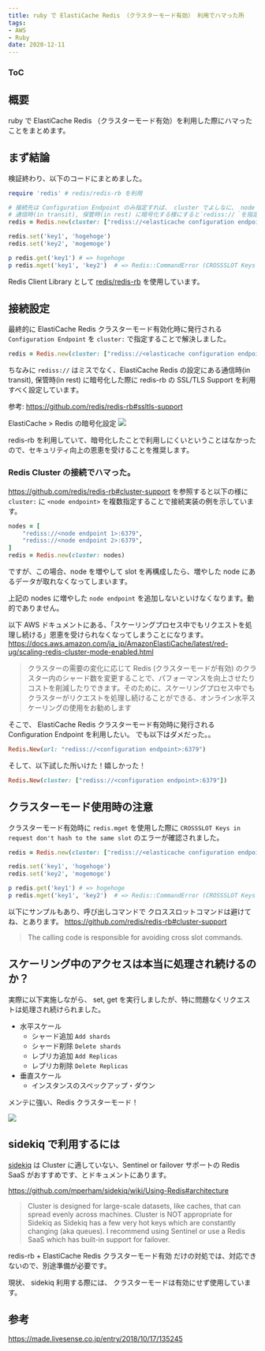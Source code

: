 ```yaml
---
title: ruby で ElastiCache Redis （クラスターモード有効） 利用でハマった所
tags:
- AWS
- Ruby
date: 2020-12-11
---
```


<div class="toc">
<div class="toc-content">
<h3 class="menu-label">ToC</h3>
<!-- toc -->
</div>
</div>

## 概要

ruby で ElastiCache Redis （クラスターモード有効）を利用した際にハマったことをまとめます。

<!-- more -->

## まず結論

検証終わり、以下のコードにまとめました。

```ruby
require 'redis' # redis/redis-rb を利用

# 接続先は Configuration Endpoint のみ指定すれば、 cluster でよしなに、 node にアクセスしてくれた♪
# 通信時(in transit), 保管時(in rest) に暗号化する様にすると`rediss://｀を指定する必要がある。 (s が1つ多い)
redis = Redis.new(cluster: ["rediss://<elasticache configuration endpoint>:6379"])

redis.set('key1', 'hogehoge')
redis.set('key2', 'mogemoge')

p redis.get('key1') # => hogehoge
p redis.mget('key1', 'key2')  # => Redis::CommandError (CROSSSLOT Keys in request don't hash to the same slot)
```

<!-- more -->

Redis Client Library として [redis/redis-rb](https://github.com/redis/redis-rb) を使用しています。

## 接続設定

最終的に ElastiCache Redis クラスターモード有効化時に発行される `Configuration Endpoint` を `cluster:` で指定することで解決しました。

```ruby
redis = Redis.new(cluster: ["rediss://<elasticache configuration endpoint>:6379"])
```

ちなみに `rediss://` はミスでなく、ElastiCache Redis の設定にある通信時(in transit), 保管時(in rest) に暗号化した際に redis-rb の SSL/TLS Support を利用すべく設定しています。

参考: https://github.com/redis/redis-rb#ssltls-support

ElastiCache > Redis の暗号化設定
![](https://i.imgur.com/mESrwk7.png)

redis-rb を利用していて、暗号化したことで利用しにくいということはなかったので、セキュリティ向上の恩恵を受けることを推奨します。


### Redis Cluster の接続でハマった。

https://github.com/redis/redis-rb#cluster-support を参照すると以下の様に `cluster:` に `<node endpoint>` を複数指定することで接続実装の例を示しています。

```ruby
nodes = [
	"rediss://<node endpoint 1>:6379",
	"rediss://<node endpoint 2>:6379",
]
redis = Redis.new(cluster: nodes)
```

ですが、この場合、node を増やして slot を再構成したら、増やした node にあるデータが取れなくなってしまいます。

上記の nodes に増やした `node endpoint` を追加しないといけなくなります。動的でありません。

以下 AWS ドキュメントにある、「スケーリングプロセス中でもリクエストを処理し続ける」恩恵を受けられなくなってしまうことになります。
https://docs.aws.amazon.com/ja_jp/AmazonElastiCache/latest/red-ug/scaling-redis-cluster-mode-enabled.html

> クラスターの需要の変化に応じて Redis (クラスターモードが有効) のクラスター内のシャード数を変更することで、パフォーマンスを向上させたりコストを削減したりできます。そのために、スケーリングプロセス中でもクラスターがリクエストを処理し続けることができる、オンライン水平スケーリングの使用をお勧めします

そこで、
ElastiCache Redis クラスターモード有効時に発行される Configuration Endpoint を利用したい。
でも以下はダメだった。。

```ruby
Redis.New(url: "rediss://<configuration endpoint>:6379")
```

そして、以下試した所いけた！嬉しかった！

```ruby
Redis.New(cluster: ["rediss://<configuration endpoint>:6379"])
```

## クラスターモード使用時の注意

クラスターモード有効時に `redis.mget` を使用した際に `CROSSSLOT Keys in request don't hash to the same slot` のエラーが確認されました。

```ruby
redis = Redis.new(cluster: ["rediss://<elasticache configuration endpoint>:6379"])

redis.set('key1', 'hogehoge')
redis.set('key2', 'mogemoge')

p redis.get('key1') # => hogehoge
p redis.mget('key1', 'key2')  # => Redis::CommandError (CROSSSLOT Keys in request don't hash to the same slot)
```

以下にサンプルもあり、呼び出しコマンドで クロススロットコマンドは避けてね、とあります。
https://github.com/redis/redis-rb#cluster-support
> The calling code is responsible for avoiding cross slot commands.

## スケーリング中のアクセスは本当に処理され続けるのか？

実際に以下実施しながら、 set, get を実行しましたが、特に問題なくリクエストは処理され続けられました。

* 水平スケール
  * シャード追加 `Add shards`
  * シャード削除 `Delete shards`
  * レプリカ追加 `Add Replicas`
  * レプリカ削除 `Delete Replicas`
* 垂直スケール
  * インスタンスのスペックアップ・ダウン

メンテに強い、Redis クラスターモード！


![](https://i.imgur.com/eXCDj88.png)

## sidekiq で利用するには

[sidekiq](https://github.com/mperham/sidekiq) は Cluster に適していない、Sentinel or failover サポートの Redis SaaS がおすすめです、とドキュメントにあります。

https://github.com/mperham/sidekiq/wiki/Using-Redis#architecture
> Cluster is designed for large-scale datasets, like caches, that can spread evenly across machines. Cluster is NOT appropriate for Sidekiq as Sidekiq has a few very hot keys which are constantly changing (aka queues). I recommend using Sentinel or use a Redis SaaS which has built-in support for failover.

redis-rb + ElastiCache Redis クラスターモード有効 だけの対処では、対応できないので、別途準備が必要です。

現状、 sidekiq 利用する際には、 クラスターモードは有効にせず使用しています。

## 参考

https://made.livesense.co.jp/entry/2018/10/17/135245
